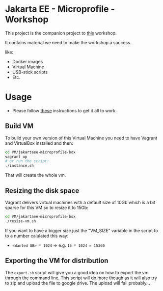 # Jakarta EE - Microprofile - Workshop

This project is the companion project to [this](https://github.com/ederks85/jakarta-ee-microprofile-workshop) workshop.

It contains material we need to make the workshop a success.

like:

* Docker images
* Virtual Machine
* USB-stick scripts
* Etc.

 
# Usage

* Please follow [these](http://ivo2u.nl/oI) instructions to get it all to work.


## Build VM

To build your own version of this Virtual Machine you need to have 
Vagrant and VirtualBox installed and then:

```bash
cd VM/jakartaee-microprofile-box
vagrant up
# or run the script:
./instance.sh 
```

That will create the whole vm.

## Resizing the disk space

Vagrant delivers virtual machines with a default size of 10Gb which is a bit sparse for this
VM so to resize it to 15Gb:

```bash
cd VM/jakartaee-microprofile-box
./resize-vm.sh
```

If you want to have a bigger size just the "VM_SIZE" variable in the script to to a number
calulated this way: 

* `<Wanted GB> * 1024` => e.g. `15 * 1024 = 15360`

## Exporting the VM for distribution

The `export.sh` script will give you a good idea on how to export the vm through the command line.
This script will do more though as it will also try to zip and upload the file to google drive.
The upload will fail probably...

